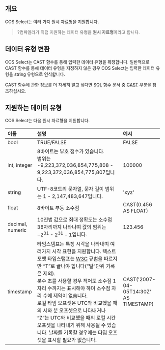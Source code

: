## 개요

COS Select는 여러 가지 원시 자료형을 지원합니다.

> ?컴파일러가 직접 지원하는 데이터 유형을 **원시 자료형**이라고 합니다.

## 데이터 유형 변환

COS Select는 CAST 함수를 통해 입력한 데이터 유형을 확정합니다. 일반적으로 CAST 함수를 통해 데이터 유형을 지정하지 않은 경우 COS Select는 입력한 데이터 유형을 string 유형으로 인식합니다.

CAST 함수에 관한 정보를 더 자세히 알고 싶다면 SQL 함수 문서 중 [CAST](https://intl.cloud.tencent.com/document/product/436/32474#cast) 부분을 참조하십시오.

## 지원하는 데이터 유형

COS Select는 다음 원시 자료형을 지원합니다.

| 이름             | 설명                                                         | 예시                                     |
| :--------------- | :----------------------------------------------------------- | :--------------------------------------- |
| bool             | TRUE/FALSE                                                   | FALSE                                 |
| int, integer     | 8바이트는 부호 정수가 있습니다.<br>범위는 -9,223,372,036,854,775,808 - 9,223,372,036,854,775,807입니다. | 100000                                 |
| string           | UTF-8코드의 문자열, 문자 길이 범위는 1 - 2,147,483,647입니다.           | 'xyz'                                  |
| float            | 8바이트 부동 소수점                                                  | CAST(0.456 AS FLOAT)                   |
| decimal, numeric | 10진법 값으로 최대 정확도는 소수점 38자리까지 나타나며 값의 범위는 $-2^{31}$ - $2^{31}-1$입니다. | 123.456                                |
| timestamp        | 타임스탬프는 특정 시각을 나타내며 여러가지 시각 표현을 지원합니다. 텍스트 포맷 타임스탬프는 [W3C](https://www.w3.org/TR/NOTE-datetime) 규범을 따르지만 “T”로 끝나야 합니다(“일”단위 기록은 제외).<br>분수 초를 사용할 경우 적어도 소수점 1자리 수까지는 표시해야 하며 소수점 자리 수에 제약이 없습니다.<br>로컬 타임 오프셋은 UTC와 비교했을 때의 시와 분 오프셋으로 나타내거나 “Z”는 UTC와 비교했을 때의 로컬 시간 오프셋을 나타내기 위해 사용될 수 있습니다. 날짜를 기록할 경우에는 타임 오프셋을 표시할 필요가 없습니다. | CAST('2007-04-05T14:30Z' AS TIMESTAMP) |
